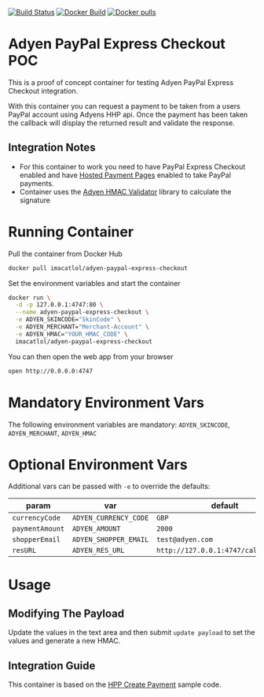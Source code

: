 [![Build Status](https://travis-ci.org/thomaslorentsen/adyen-paypal-express-checkout.svg?branch=master)](https://travis-ci.org/thomaslorentsen/adyen-paypal-express-checkout)
[![Docker Build](https://img.shields.io/docker/automated/imacatlol/adyen-paypal-express-checkout.svg)](https://hub.docker.com/r/imacatlol/adyen-paypal-express-checkout/)
[![Docker pulls](https://img.shields.io/docker/pulls/imacatlol/adyen-paypal-express-checkout.svg)](https://hub.docker.com/r/imacatlol/adyen-paypal-express-checkout/)

# Adyen PayPal Express Checkout POC
This is a proof of concept container for testing Adyen PayPal Express Checkout integration.

With this container you can request a payment to be taken from a users PayPal account using Adyens HHP api.
Once the payment has been taken the callback will display the returned result and validate the response.

## Integration Notes

- For this container to work you need to have PayPal Express Checkout enabled and have [Hosted Payment Pages](https://docs.adyen.com/developers/payment-methods/paypal) enabled to take PayPal payments.
- Container uses the [Adyen HMAC Validator](https://github.com/thomaslorentsen/adyen-hpp-hmac) library to calculate the signature

# Running Container
Pull the container from Docker Hub
```bash
docker pull imacatlol/adyen-paypal-express-checkout
```
Set the environment variables and start the container
```bash
docker run \
  -d -p 127.0.0.1:4747:80 \
  --name adyen-paypal-express-checkout \
  -e ADYEN_SKINCODE="SkinCode" \
  -e ADYEN_MERCHANT="Merchant-Account" \
  -e ADYEN_HMAC="YOUR_HMAC_CODE" \
  imacatlol/adyen-paypal-express-checkout
```
You can then open the web app from your browser
```bash
open http://0.0.0.0:4747
```
# Mandatory Environment Vars
The following environment variables are mandatory:
```ADYEN_SKINCODE```, ```ADYEN_MERCHANT```, ```ADYEN_HMAC```

# Optional Environment Vars
Additional vars can be passed with ```-e``` to override the defaults:

| param | var | default |
| --- | --- | --- |
| ```currencyCode``` | ```ADYEN_CURRENCY_CODE``` | ```GBP``` |
| ```paymentAmount``` | ```ADYEN_AMOUNT``` | ```2000``` |
| ```shopperEmail``` | ```ADYEN_SHOPPER_EMAIL``` | ```test@adyen.com``` |
| ```resURL``` | ```ADYEN_RES_URL``` | ```http://127.0.0.1:4747/callback.php``` |

# Usage
## Modifying The Payload
Update the values in the text area and then submit ```update payload``` to set the values and generate a new HMAC.
## Integration Guide
This container is based on the [HPP Create Payment](https://github.com/Adyen/adyen-php-sample-code/blob/master/1.HPP/SHA-256/create-payment-on-HPP-SHA256_advanced.php) sample code.

